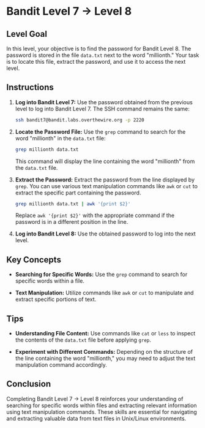 # Bandit Level 7 → Level 8

## Level Goal

In this level, your objective is to find the password for Bandit Level 8. The password is stored in the file `data.txt` next to the word "millionth." Your task is to locate this file, extract the password, and use it to access the next level.

## Instructions

1. **Log into Bandit Level 7:**
   Use the password obtained from the previous level to log into Bandit Level 7. The SSH command remains the same:

   ```bash
   ssh bandit7@bandit.labs.overthewire.org -p 2220
   ```

2. **Locate the Password File:**
   Use the `grep` command to search for the word "millionth" in the `data.txt` file:

   ```bash
   grep millionth data.txt
   ```

   This command will display the line containing the word "millionth" from the `data.txt` file.

3. **Extract the Password:**
   Extract the password from the line displayed by `grep`. You can use various text manipulation commands like `awk` or `cut` to extract the specific part containing the password.

   ```bash
   grep millionth data.txt | awk '{print $2}'
   ```

   Replace `awk '{print $2}'` with the appropriate command if the password is in a different position in the line.

4. **Log into Bandit Level 8:**
   Use the obtained password to log into the next level.

## Key Concepts

- **Searching for Specific Words:** Use the `grep` command to search for specific words within a file.

- **Text Manipulation:** Utilize commands like `awk` or `cut` to manipulate and extract specific portions of text.

## Tips

- **Understanding File Content:** Use commands like `cat` or `less` to inspect the contents of the `data.txt` file before applying `grep`.

- **Experiment with Different Commands:** Depending on the structure of the line containing the word "millionth," you may need to adjust the text manipulation command accordingly.

## Conclusion

Completing Bandit Level 7 → Level 8 reinforces your understanding of searching for specific words within files and extracting relevant information using text manipulation commands. These skills are essential for navigating and extracting valuable data from text files in Unix/Linux environments.